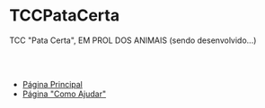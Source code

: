# TCCPataCerta
TCC "Pata Certa", EM PROL DOS ANIMAIS (sendo desenvolvido...)

<br><br>
<ul>
    <li><a href="https://joaofontenelle01.github.io/TCCPataCerta/index.html" target="_blank">Página Principal</a></li>
    <li><a href="https://joaofontenelle01.github.io/TCCPataCerta/comoajudar.html" target="_blank">Página "Como Ajudar"</a></li>
</ul>